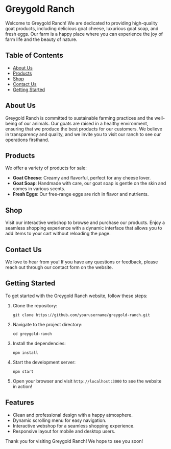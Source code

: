 # Greygold Ranch

Welcome to Greygold Ranch! We are dedicated to providing high-quality goat products, including delicious goat cheese, luxurious goat soap, and fresh eggs. Our farm is a happy place where you can experience the joy of farm life and the beauty of nature.

## Table of Contents

- [About Us](#about-us)
- [Products](#products)
- [Shop](#shop)
- [Contact Us](#contact-us)
- [Getting Started](#getting-started)

## About Us

Greygold Ranch is committed to sustainable farming practices and the well-being of our animals. Our goats are raised in a healthy environment, ensuring that we produce the best products for our customers. We believe in transparency and quality, and we invite you to visit our ranch to see our operations firsthand.

## Products

We offer a variety of products for sale:

- **Goat Cheese**: Creamy and flavorful, perfect for any cheese lover.
- **Goat Soap**: Handmade with care, our goat soap is gentle on the skin and comes in various scents.
- **Fresh Eggs**: Our free-range eggs are rich in flavor and nutrients.

## Shop

Visit our interactive webshop to browse and purchase our products. Enjoy a seamless shopping experience with a dynamic interface that allows you to add items to your cart without reloading the page.

## Contact Us

We love to hear from you! If you have any questions or feedback, please reach out through our contact form on the website.

## Getting Started

To get started with the Greygold Ranch website, follow these steps:

1. Clone the repository:
   ```
   git clone https://github.com/yourusername/greygold-ranch.git
   ```

2. Navigate to the project directory:
   ```
   cd greygold-ranch
   ```

3. Install the dependencies:
   ```
   npm install
   ```

4. Start the development server:
   ```
   npm start
   ```

5. Open your browser and visit `http://localhost:3000` to see the website in action!

## Features

- Clean and professional design with a happy atmosphere.
- Dynamic scrolling menu for easy navigation.
- Interactive webshop for a seamless shopping experience.
- Responsive layout for mobile and desktop users.

Thank you for visiting Greygold Ranch! We hope to see you soon!